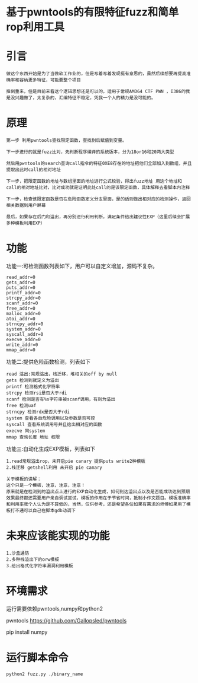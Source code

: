 # 基于pwntools的有限特征fuzz和简单rop利用工具

# 引言

```
做这个东西开始是为了当做软工作业的，但是写着写着发现挺有意思的，虽然后续想要再提高准确率和容纳更多特征，可能要整个项目

推倒重来，但是目前来看这个逻辑思想还是可以的，适用于常规AMD64 CTF PWN ，I386的我是没兴趣做了，太复杂的，汇编特征不稳定，凭我一个人的精力是没可能的。
```

# 原理

```
第一步 利用pwntools查找限定函数，查找到后赋值到变量。

下一步进行的就是fuzz比对，先判断程序编译的系统版本，分为18or16和20两大类型

然后用pwntools的search查询call指令的特征0XE8存在的地址把他们全部加入到数组，并且提取出此时call的相对地址

下一步，把限定函数的地址与数组里面的地址进行公式校验，得出fuzz地址 用这个地址和call的相对地址比对，比对成功就是证明此处call的是该限定函数，具体解释去看脚本内注释

下一步，检查该限定函数是否在危险函数定义分支里面，是的话则做出相对应的检测操作，返回相关数据到用户屏幕

最后，如果存在后门和溢出，再分别进行利用判断，满足条件给出建议性EXP（这里后续会扩展多种模板利用EXP）
```

# 功能

功能一:可检测函数列表如下，用户可以自定义增加，源码不复杂。

```
read_addr=0
gets_addr=0
puts_addr=0
printf_addr=0
strcpy_addr=0
scanf_addr=0
free_addr=0
malloc_addr=0
atoi_addr=0
strncpy_addr=0
system_addr=0
syscall_addr=0
execve_addr=0
write_addr=0
mmap_addr=0
```

功能二:提供危险函数检测，列表如下

```
read 溢出:常规溢出，栈迁移，堆相关的off by null
gets 检测到就定义为溢出
printf 检测格式化字符串
strcpy 检测rsi是否大于rdi
scanf 检测是否有%s字符串被scanf调用，有则为溢出
free 检测uaf
strncpy 检测rdx是否大于rdi
system 查看各自危险调用以及参数是否可控
syscall 查看系统调用号并且给出相对应的函数
execve 同system
mmap 查询长度 地址 权限
```

功能三:自动化生成EXP模板，列表如下

```
1.read常规溢出rop，未开启pie canary 提供puts write2种模板
2.栈迁移 getshell利用 未开启 pie canary

关于模板的讲解：
这个只是一个模板，注意，注意，注意！
原来就是在检测到的溢出点上进行的EXP自动化生成，如何到达溢出点以及是否能成功达到预期效果最终都还需要用户亲自调试尝试，模板的作用在于节省时间，抵制小作文题目。模板准确率和利用率我个人认为是不算低的，当然，仅供参考，还是希望各位如果有需求的师傅如果用了模板打不通可以自己在脚本gdb动调下
```

# 未来应该能实现的功能

```
1.沙盒通防
2.多种栈溢出下的orw模板
3.给出格式化字符串漏洞利用模板
```



# 环境需求

 运行需要依赖pwntools,numpy和python2

 pwntools https://github.com/Gallopsled/pwntools

pip install numpy

# 运行脚本命令

```
python2 fuzz.py ./binary_name
```

